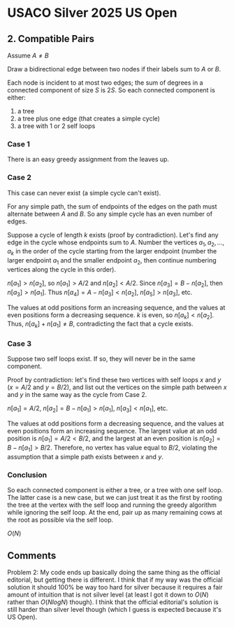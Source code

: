 # USACO Silver 2025 US Open

## 2. Compatible Pairs
Assume $A\ne{B}$

Draw a bidirectional edge between two nodes if their labels sum to $A$ or $B$.

Each node is incident to at most two edges; the sum of degrees in a connected component of size $S$ is $2S$. So each connected component is either:
 1) a tree
 2) a tree plus one edge (that creates a simple cycle)
 3) a tree with $1$ or $2$ self loops

### Case 1
There is an easy greedy assignment from the leaves up.

### Case 2
This case can never exist (a simple cycle can't exist).

For any simple path, the sum of endpoints of the edges on the path must alternate between $A$ and $B$. So any simple cycle has an even number of edges.

Suppose a cycle of length $k$ exists (proof by contradiction). Let's find any edge in the cycle whose endpoints sum to $A$. Number the vertices $a_1,a_2,\dots,a_k$ in the order of the cycle starting from the larger endpoint (number the larger endpoint $a_1$ and the smaller endpoint $a_2$, then continue numbering vertices along the cycle in this order).

$n[a_1]>n[a_2]$, so $n[a_1]>A/2$ and $n[a_2]<A/2$. Since $n[a_3]=B-n[a_2]$, then $n[a_3]>n[a_1]$. Thus $n[a_4]=A-n[a_3]<n[a_2]$, $n[a_5]>n[a_3]$, etc.

The values at odd positions form an increasing sequence, and the values at even positions form a decreasing sequence. $k$ is even, so $n[a_k]<n[a_2]$. Thus, $n[a_k]+n[a_1]\ne{B}$, contradicting the fact that a cycle exists.

### Case 3
Suppose two self loops exist. If so, they will never be in the same component.

Proof by contradiction: let's find these two vertices with self loops $x$ and $y$ ($x=A/2$ and $y=B/2$), and list out the vertices on the simple path between $x$ and $y$ in the same way as the cycle from Case 2.

$n[a_1]=A/2$, $n[a_2]=B-n[a_1]>n[a_1]$, $n[a_3]<n[a_1]$, etc.

The values at odd positions form a decreasing sequence, and the values at even positions form an increasing sequence. The largest value at an odd position is $n[a_1]=A/2<B/2$, and the largest at an even position is $n[a_2]=B-n[a_1]>B/2$. Therefore, no vertex has value equal to $B/2$, violating the assumption that a simple path exists between $x$ and $y$.

### Conclusion
So each connected component is either a tree, or a tree with one self loop. The latter case is a new case, but we can just treat it as the first by rooting the tree at the vertex with the self loop and running the greedy algorithm while ignoring the self loop. At the end, pair up as many remaining cows at the root as possible via the self loop.

$O(N)$

## Comments
Problem 2: My code ends up basically doing the same thing as the official editorial, but getting there is different. I think that if my way was the official solution it should 100% be way too hard for silver because it requires a fair amount of intuition that is not silver level (at least I got it down to $O(N)$ rather than $O(NlogN)$ though). I think that the official editorial's solution is still harder than silver level though (which I guess is expected because it's US Open).